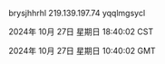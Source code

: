 brysjhhrhl 219.139.197.74 yqqlmgsycl

2024年 10月 27日 星期日 18:40:02 CST

2024年 10月 27日 星期日 10:40:02 GMT
